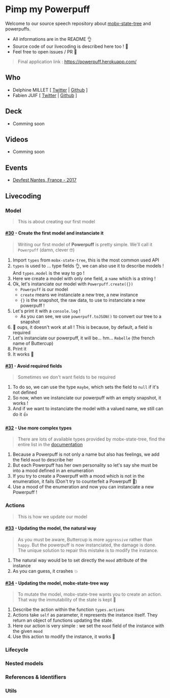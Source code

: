 # Pimp my Powerpuff
Welcome to our source speech repository about [mobx-state-tree](https://github.com/mobxjs/mobx-state-tree) and powerpuffs.

 - All informations are in the README 👌
 - Source code of our livecoding is described here too ! 📖
 - Feel free to open issues / PR 🤗

> Final application link : https://powerpuff.herokuapp.com/

## Who
 - Delphine MILLET [ [Twitter](https://twitter.com/milletdelphine) | [Github](https://github.com/delphinemillet) ]
 - Fabien JUIF [ [Twitter](https://twitter.com/fabienjuif) | [Github](https://github.com/fabienjuif) ]

## Deck
 - Comming soon

## Videos
 - Comming soon

## Events
 - [Devfest Nantes, France - 2017](https://devfest2017.gdgnantes.com/)

## Livecoding
### Model
> This is about creating our first model

#### [#30](https://github.com/Dedetat/powerpuff-yourself/pull/30/files) - Create the first model and instanciate it
> Writing our first model of **Powerpuff** is pretty simple. We'll call it `Powerpuff` (damn, clever 🤓)
 1. Import `types` from `mobx-state-tree`, this is the most common used API
 2. `types` is used to ... type fields 👌, we can also use it to describe models ! And  `types.model` is the way to go !
 3. Here we create a model with only one field, a `name` which is a string !
 4. Ok, let's instanciate our model with `Powerpuff.create({})`
    - `Powerpuff` is our model
    - `create` means we instanciate a new tree, a new instance
    - `{}` is the snapshot, the raw data, to use to instanciate a new powerpuff !
 5. Let's print it with a `console.log` !
    - As you can see, we use `powerpuff.toJSON()` to convert our tree to a snapshot
 6. 🤔 oups, it doesn't work at all ! This is because, by default, a field is required
 7. Let's instanciate our powerpuff, it will be... hm... `Rebelle` (the french name of Buttercup)
 8. Print it
 9. It works 🎉

#### [#31](https://github.com/Dedetat/powerpuff-yourself/pull/31/files) - Avoid required fields
> Sometimes we don't want fields to be required
 1. To do so, we can use the type `maybe`, which sets the field to `null` if it's not defined
 2. So now, when we instanciate our powerpuff with an empty snapshot, it works !
 3. And if we want to instanciate the model with a valued name, we still can do it 👍

#### [#32](https://github.com/Dedetat/powerpuff-yourself/pull/32/files) - Use more complex types
> There are lots of available types provided by mobx-state-tree, find the entire list in the [documentation](https://github.com/mobxjs/mobx-state-tree#types-overview)
 1. Because a Powerpuff is not only a name but also has feelings, we add the field `mood` to describe her
 2. But each Powerpuff has her own personality so let's say she must be into a mood defined in an enumeration
 3. If you try to create a Powerpuff with a mood which is not in the enumeration, it fails (Don't try to counterfeit a Powerpuff 💪)
 4. Use a mood of the enumeration and now you can instanciate a new Powerpuff !


### Actions
> This is how we update our model

#### [#33](https://github.com/Dedetat/powerpuff-yourself/pull/33/files) - Updating the model, the natural way
> As you must be aware, Buttercup is more `aggressive` rather than `happy`. But the powerpuff is now instanciated, the damage is done. The unique solution to repair this mistake is to modify the instance.
 1. The natural way would be to set directly the `mood` attribute of the instance
 2. As you can guess, it crashes 💥

#### [#34](https://github.com/Dedetat/powerpuff-yourself/pull/34/files) - Updating the model, mobx-state-tree way
> To mutate the model, mobx-state-tree wants you to create an action. That way the immutability of the state is kept 💖
 1. Describe the action within the function `types.actions`
 2. Actions take `self` as parameter, it represents the instance itself. They return an object of functions updating the state.
 3. Here our action is very simple : we set the `mood` field of the instance with the given `mood`
 4. Use this action to modify the instance, it works 🎉


### Lifecycle
### Nested models
### References & Identifiers
### Utils